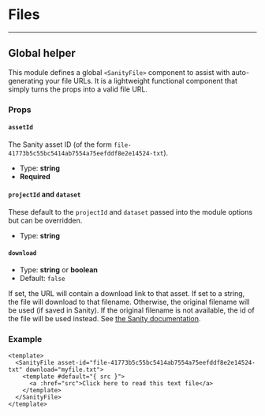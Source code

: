 # Files

---

## Global helper

This module defines a global `<SanityFile>` component to assist with auto-generating your file URLs. It is a lightweight functional component that simply turns the props into a valid file URL.

### Props

#### `assetId`

The Sanity asset ID (of the form `file-41773b5c55bc5414ab7554a75eefddf8e2e14524-txt`).

- Type: **string**
- **Required**

#### `projectId` and `dataset`

These default to the `projectId` and `dataset` passed into the module options but can be overridden.

- Type: **string**

#### `download`

- Type: **string** or **boolean**
- Default: `false`

If set, the URL will contain a download link to that asset. If set to a string, the file will download to that filename. Otherwise, the original filename will be used (if saved in Sanity). If the original filename is not available, the id of the file will be used instead. See [the Sanity documentation](https://www.sanity.io/docs/file-type).

### Example

```vue
<template>
  <SanityFile asset-id="file-41773b5c55bc5414ab7554a75eefddf8e2e14524-txt" download="myfile.txt">
    <template #default="{ src }">
      <a :href="src">Click here to read this text file</a>
    </template>
  </SanityFile>
</template>
```
